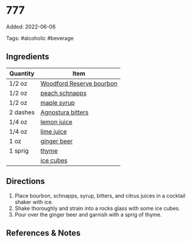 # 777

Added: 2022-06-06

Tags: #alcoholic #beverage

## Ingredients

| Quantity | Item                                                      |
| -------- | --------------------------------------------------------- |
| 1/2 oz   | [Woodford Reserve bourbon](../_ingredients/bourbon.md)    |
| 1/2 oz   | [peach schnapps](../_ingredients/peach-schnapps.md)       |
| 1/2 oz   | [maple syrup](../_ingredients/maple-syrup.md)             |
| 2 dashes | [Agnostura bitters](../_ingredients/agnostura-bitters.md) |
| 1/4 oz   | [lemon juice](../_ingredients/lemon.md)                   |
| 1/4 oz   | [lime juice](../_ingredients/lime.md)                     |
| 1 oz     | [ginger beer](../_ingredients/ginger-beed.md)             |
| 1 sprig  | [thyme](../_ingredients/thyme.md)                         |
|          | [ice cubes](../_ingredients/ice.md)                       |

## Directions

1. Place bourbon, schnapps, syrup, bitters, and citrus juices in a cocktail shaker with ice.
2. Shake thoroughly and strain into a rocks glass with some ice cubes.
3. Pour over the ginger beer and garnish with a sprig of thyme.

## References & Notes

[^1]: [Vagabondo Restaurant](https://www.vagabondo.com/)

